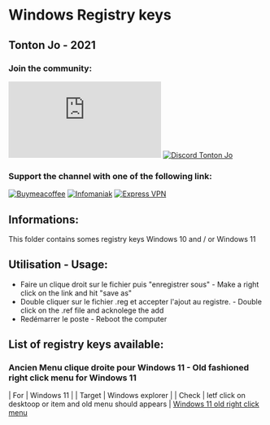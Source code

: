# Windows Registry keys
## Tonton Jo - 2021  
### Join the community:
[![Youtube channel](https://github-readme-youtube-stats.herokuapp.com/subscribers/index.php?id=UCnED3K6K5FDUp-x_8rwpsZw&key=AIzaSyA3ivqywNPQz0xFZBHfPDKzh1jFH5qGD_g)](http://youtube.com/channel/UCnED3K6K5FDUp-x_8rwpsZw?sub_confirmation=1)
[![Discord Tonton Jo](https://badgen.net/discord/members/2NQskxZjfp?label=Discord%20Tonton%20Jo,%20&icon=discord)](https://discord.gg/2NQskxZjfp)
### Support the channel with one of the following link:
[![Buymeacoffee](https://badgen.net/badge/Buy%20me%20a%20Coffee/Link?icon=buymeacoffee)](https://www.buymeacoffee.com/tontonjo)
[![Infomaniak](https://badgen.net/badge/Infomaniak/Affiliated%20link?icon=K)](https://www.infomaniak.com/goto/fr/home?utm_term=6151f412daf35)
[![Express VPN](https://badgen.net/badge/Express%20VPN/Affiliated%20link?icon=K)](https://www.xvinlink.com/?a_fid=TontonJo)  
## Informations:  
This folder contains somes registry keys Windows 10 and / or Windows 11

## Utilisation - Usage:  
- Faire un clique droit sur le fichier puis "enregistrer sous" - Make a right click on the link and hit "save as"
- Double cliquer sur le fichier .reg et accepter l'ajout au registre. - Double click on the .ref file and acknolege the add
- Redémarrer le poste - Reboot the computer

## List of registry keys available:

### Ancien Menu clique droite pour Windows 11 - Old fashioned right click menu for Windows 11  
| For | Windows 11 |
| Target | Windows explorer | 
| Check | letf click on desktoop or item and old menu should appears | 
[Windows 11 old right click menu](https://github.com/Tontonjo/windows/raw/main/registry_keys/w11_old_right_click_menu.reg)
